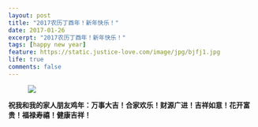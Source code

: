 ```yaml
---
layout: post
title: "2017农历丁酉年！新年快乐！"
date: 2017-01-26
excerpt: "2017农历丁酉年！新年快乐！"
tags: [happy new year]
feature: https://static.justice-love.com/image/jpg/bjfj1.jpg
life: true
comments: false
---
```

<figure>
	<a href="{{ site.staticUrl }}/image/jpg/newyear.jpg"><img src="{{ site.staticUrl }}/image/jpg/newyear.jpg"></a>
</figure>

__祝我和我的家人朋友鸡年：万事大吉！合家欢乐！财源广进！吉祥如意！花开富贵！福禄寿禧！健康吉祥！__
